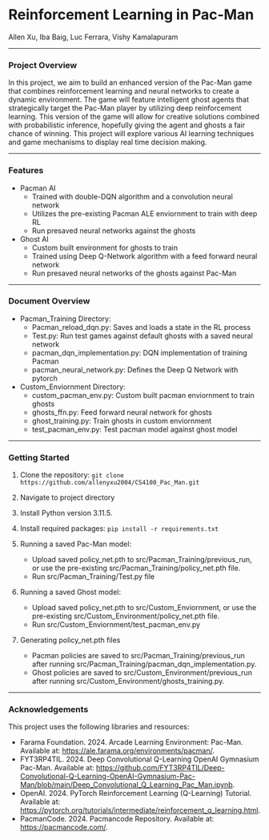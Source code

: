 # Reinforcement Learning in Pac-Man
Allen Xu, Iba Baig, Luc Ferrara, Vishy Kamalapuram

---
### Project Overview
In this project, we aim to build an enhanced version of the Pac-Man game that combines reinforcement learning and neural networks to create a dynamic environment. The game will feature intelligent ghost agents that strategically target the Pac-Man player by utilizing deep reinforcement learning. This version of the game will allow for creative solutions combined with probabilistic inference, hopefully giving the agent and ghosts a fair chance of winning. This project will explore various AI learning techniques and game mechanisms to display real time decision making.

---
### Features
- Pacman AI
   - Trained with double-DQN algorithm and a convolution neural network
   - Utilizes the pre-existing Pacman ALE enviornment to train with deep RL
   - Run presaved neural networks against the ghosts
- Ghost AI
   - Custom built environment for ghosts to train
   - Trained using Deep Q-Network algorithm with a feed forward neural network
   - Run presaved neural networks of the ghosts against Pac-Man

---
### Document Overview
- Pacman_Training Directory:
  - Pacman_reload_dqn.py: Saves and loads a state in the RL process
  - Test.py: Run test games against default ghosts with a saved neural network
  - pacman_dqn_implementation.py: DQN implementation of training Pacman
  - pacman_neural_network.py: Defines the Deep Q Network with pytorch
- Custom_Enviornment Directory:
  - custom_pacman_env.py: Custom built pacman enviornment to train ghosts
  - ghosts_ffn.py: Feed forward neural network for ghosts
  - ghost_training.py: Train ghosts in custom enviornment
  - test_pacman_env.py: Test pacman model against ghost model
---
### Getting Started
1) Clone the repository:
`git clone https://github.com/allenyxu2004/CS4100_Pac_Man.git`

2) Navigate to project directory

3) Install Python version 3.11.5. 

4) Install required packages:
`pip install -r requirements.txt`

5) Running a saved Pac-Man model:
    - Upload saved policy_net.pth to src/Pacman_Training/previous_run, or use the pre-existing src/Pacman_Training/policy_net.pth file.
    - Run src/Pacman_Training/Test.py file

6) Running a saved Ghost model:
    - Upload saved policy_net.pth to src/Custom_Enviornment, or use the pre-existing src/Custom_Environment/policy_net.pth file.
    - Run src/Custom_Enviornment/test_pacman_env.py

7) Generating policy_net.pth files
    - Pacman policies are saved to src/Pacman_Training/previous_run after running src/Pacman_Training/pacman_dqn_implementation.py.
    - Ghost policies are saved to src/Custom_Environment/previous_run after running src/Custom_Environment/ghosts_training.py.


---
### Acknowledgements
This project uses the following libraries and resources:
- Farama Foundation. 2024. Arcade Learning Environment: Pac-Man. Available at: https://ale.farama.org/environments/pacman/.
- FYT3RP4TIL. 2024. Deep Convolutional Q-Learning OpenAI Gymnasium Pac-Man. Available at: https://github.com/FYT3RP4TIL/Deep-Convolutional-Q-Learning-OpenAI-Gymnasium-Pac-Man/blob/main/Deep_Convolutional_Q_Learning_Pac_Man.ipynb.
- OpenAI. 2024. PyTorch Reinforcement Learning (Q-Learning) Tutorial. Available at: https://pytorch.org/tutorials/intermediate/reinforcement_q_learning.html.
- PacmanCode. 2024. Pacmancode Repository. Available at: https://pacmancode.com/.



